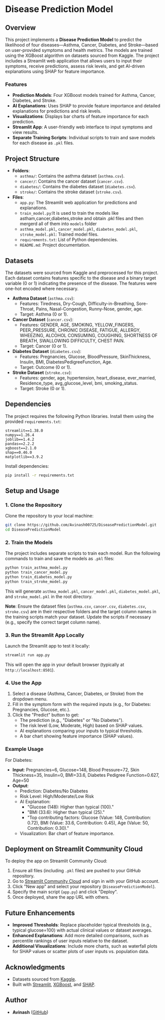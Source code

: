 # Disease Prediction Model

## Overview
This project implements a **Disease Prediction Model** to predict the likelihood of four diseases—Asthma, Cancer, Diabetes, and Stroke—based on user-provided symptoms and health metrics. The models are trained using the XGBoost algorithm on datasets sourced from Kaggle. The project includes a Streamlit web application that allows users to input their symptoms, receive predictions, assess risk levels, and get AI-driven explanations using SHAP for feature importance.

### Features
- **Prediction Models**: Four XGBoost models trained for Asthma, Cancer, Diabetes, and Stroke.
- **AI Explanations**: Uses SHAP to provide feature importance and detailed explanations for predictions and risk levels.
- **Visualizations**: Displays bar charts of feature importance for each prediction.
- **Streamlit App**: A user-friendly web interface to input symptoms and view results.
- **Separate Training Scripts**: Individual scripts to train and save models for each disease as `.pkl` files.

## Project Structure
- **Folders**:
  - `asthma/`: Contains the asthma dataset (`asthma.csv`).
  - `cancer/`: Contains the cancer dataset (`cancer.csv`).
  - `diabetes/`: Contains the diabetes dataset (`diabetes.csv`).
  - `stroke/`: Contains the stroke dataset (`stroke.csv`).
- **Files**:
  - `app.py`: The Streamlit web application for predictions and explanations.
  - `train_model.py`:It is used to train the models like astham,cancer,diabetes,stroke and obtain .pkl files and then mergerd all of them into `models` folder
  - `asthma_model.pkl`, `cancer_model.pkl`, `diabetes_model.pkl`, `stroke_model.pkl`: Trained model files.
  - `requirements.txt`: List of Python dependencies.
  - `README.md`: Project documentation.

## Datasets
The datasets were sourced from Kaggle and preprocessed for this project. Each dataset contains features specific to the disease and a binary target variable (0 or 1) indicating the presence of the disease. The features were one-hot encoded where necessary.

- **Asthma Dataset** (`asthma.csv`):
  - Features: Tiredness, Dry-Cough, Difficulty-in-Breathing, Sore-Throat, Pains, Nasal-Congestion, Runny-Nose, gender, age.
  - Target: Asthma (0 or 1).
- **Cancer Dataset** (`cancer.csv`):
  - Features: GENDER, AGE, SMOKING, YELLOW_FINGERS, PEER_PRESSURE, CHRONIC DISEASE, FATIGUE, ALLERGY, WHEEZING, ALCOHOL CONSUMING, COUGHING, SHORTNESS OF BREATH, SWALLOWING DIFFICULTY, CHEST PAIN.
  - Target: Cancer (0 or 1).
- **Diabetes Dataset** (`diabetes.csv`):
  - Features: Pregnancies, Glucose, BloodPressure, SkinThickness, Insulin, BMI, DiabetesPedigreeFunction, Age.
  - Target: Outcome (0 or 1).
- **Stroke Dataset** (`stroke.csv`):
  - Features: gender, age, hypertension, heart_disease, ever_married, Residence_type, avg_glucose_level, bmi, smoking_status.
  - Target: Stroke (0 or 1).

## Dependencies
The project requires the following Python libraries. Install them using the provided `requirements.txt`:
```
streamlit==1.38.0
numpy==1.26.4
joblib==1.4.2
pandas==2.2.2
xgboost==2.1.0
shap==0.46.0
matplotlib==3.9.2
```

Install dependencies:
```bash
pip install -r requirements.txt
```

## Setup and Usage

### 1. Clone the Repository
Clone the repository to your local machine:
```bash
git clone https://github.com/Avinash00725/DiseasePredictionModel.git
cd DiseasePredictionModel
```

### 2. Train the Models
The project includes separate scripts to train each model. Run the following commands to train and save the models as `.pkl` files:
```bash
python train_asthma_model.py
python train_cancer_model.py
python train_diabetes_model.py
python train_stroke_model.py
```
This will generate `asthma_model.pkl`, `cancer_model.pkl`, `diabetes_model.pkl`, and `stroke_model.pkl` in the root directory.

**Note**: Ensure the dataset files (`asthma.csv`, `cancer.csv`, `diabetes.csv`, `stroke.csv`) are in their respective folders and the target column names in the training scripts match your dataset. Update the scripts if necessary (e.g., specify the correct target column name).

### 3. Run the Streamlit App Locally
Launch the Streamlit app to test it locally:
```bash
streamlit run app.py
```
This will open the app in your default browser (typically at `http://localhost:8501`).

### 4. Use the App
1. Select a disease (Asthma, Cancer, Diabetes, or Stroke) from the dropdown menu.
2. Fill in the symptom form with the required inputs (e.g., for Diabetes: Pregnancies, Glucose, etc.).
3. Click the "Predict" button to get:
   - The prediction (e.g., "Diabetes" or "No Diabetes").
   - The risk level (Low, Moderate, High) based on SHAP values.
   - AI explanations comparing your inputs to typical thresholds.
   - A bar chart showing feature importance (SHAP values).

### Example Usage
For Diabetes:
- **Input**: Pregnancies=6, Glucose=148, Blood Pressure=72, Skin Thickness=35, Insulin=0, BMI=33.6, Diabetes Pedigree Function=0.627, Age=50
- **Output**:
  - Prediction: Diabetes/No Diabetes
  - Risk Level: High/Moderate/Low Risk
  - AI Explanation:
    - "Glucose (148): Higher than typical (100)."
    - "BMI (33.6): Higher than typical (25)."
    - "Top contributing factors: Glucose (Value: 148, Contribution: 0.72), BMI (Value: 33.6, Contribution: 0.45), Age (Value: 50, Contribution: 0.30)."
  - Visualization: Bar chart of feature importance.

## Deployment on Streamlit Community Cloud
To deploy the app on Streamlit Community Cloud:
1. Ensure all files (including `.pkl` files) are pushed to your GitHub repository.
2. Go to [Streamlit Community Cloud](https://streamlit.io/cloud) and sign in with your GitHub account.
3. Click "New app" and select your repository (`DiseasePredictionModel`).
4. Specify the main script (`app.py`) and click "Deploy".
5. Once deployed, share the app URL with others.

## Future Enhancements
- **Improved Thresholds**: Replace placeholder typical thresholds (e.g., typical glucose=100) with actual clinical values or dataset averages.
- **Enhanced Explanations**: Add more detailed comparisons, such as percentile rankings of user inputs relative to the dataset.
- **Additional Visualizations**: Include more charts, such as waterfall plots for SHAP values or scatter plots of user inputs vs. population data.

## Acknowledgments
- Datasets sourced from [Kaggle](https://www.kaggle.com).
- Built with [Streamlit](https://streamlit.io), [XGBoost](https://xgboost.readthedocs.io), and [SHAP](https://shap.readthedocs.io).

## Author
- **Avinash** ([GitHub](https://github.com/Avinash00725))
